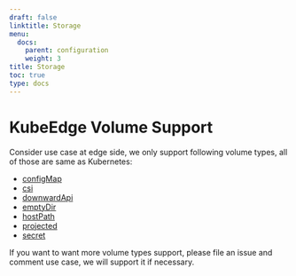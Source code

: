 ```yaml
---
draft: false
linktitle: Storage
menu:
  docs:
    parent: configuration
    weight: 3
title: Storage
toc: true
type: docs
---
```

# KubeEdge Volume Support

Consider use case at edge side, we only support following volume types, all of those are same as Kubernetes:

- [configMap](https://kubernetes.io/docs/concepts/storage/volumes/#configmap)
- [csi](https://kubernetes.io/docs/concepts/storage/volumes/#csi)
- [downwardApi](https://kubernetes.io/docs/concepts/storage/volumes/#downwardapi)
- [emptyDir](https://kubernetes.io/docs/concepts/storage/volumes/#emptydir)
- [hostPath](https://kubernetes.io/docs/concepts/storage/volumes/#hostpath)
- [projected](https://kubernetes.io/docs/concepts/storage/volumes/#projected)
- [secret](https://kubernetes.io/docs/concepts/storage/volumes/#secret)

If you want to want more volume types support, please file an issue and comment use case, we will support it if necessary.
